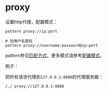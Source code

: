 # proxy

设置http代理，配置模式：

	pattern proxy://ip:port

	# 加用户名密码
	pattern proxy://username:password@ip:port
	
pattern参见[匹配方式](../pattern.html)，更多模式请参考[配置模式](../mode.html)。


例子：

把所有请求代理到`127.0.0.1:8888`的代理服务器：

	/./ proxy://127.0.0.1:8888